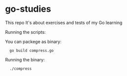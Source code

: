 # go-studies
This repo It's about exercises and tests of my Go learning 

Running the scripts:

You can packege as binary:

      go build compress.go
      
      
Running the binary:

      ./compress
